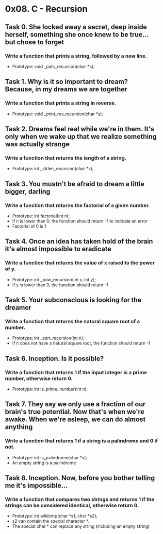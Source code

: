 # 0x08. C - Recursion

## Task 0. She locked away a secret, deep inside herself, something she once knew to be true... but chose to forget
### Write a function that prints a string, followed by a new line.
* Prototype: void _puts_recursion(char *s);

## Task 1. Why is it so important to dream? Because, in my dreams we are together
### Write a function that prints a string in reverse.
* Prototype: void _print_rev_recursion(char *s);

## Task 2. Dreams feel real while we're in them. It's only when we wake up that we realize something was actually strange
### Write a function that returns the length of a string.
* Prototype: int _strlen_recursion(char *s);

## Task 3. You mustn't be afraid to dream a little bigger, darling
### Write a function that returns the factorial of a given number.
* Prototype: int factorial(int n);
* If n is lower than 0, the function should return -1 to indicate an error
 * Factorial of 0 is 1

## Task 4. Once an idea has taken hold of the brain it's almost impossible to eradicate
### Write a function that returns the value of x raised to the power of y.
* Prototype: int _pow_recursion(int x, int y);
* If y is lower than 0, the function should return -1

## Task 5. Your subconscious is looking for the dreamer
### Write a function that returns the natural square root of a number.
* Prototype: int _sqrt_recursion(int n);
* If n does not have a natural square root, the function should return -1

## Task 6. Inception. Is it possible?
### Write a function that returns 1 if the input integer is a prime number, otherwise return 0.
* Prototype: int is_prime_number(int n);

## Task 7. They say we only use a fraction of our brain's true potential. Now that's when we're awake. When we're asleep, we can do almost anything
### Write a function that returns 1 if a string is a palindrome and 0 if not.
* Prototype: int is_palindrome(char *s);
* An empty string is a palindrome

## Task 8. Inception. Now, before you bother telling me it's impossible...
### Write a function that compares two strings and returns 1 if the strings can be considered identical, otherwise return 0.
* Prototype: int wildcmp(char *s1, char *s2);
* s2 can contain the special character *.
* The special char * can replace any string (including an empty string)

